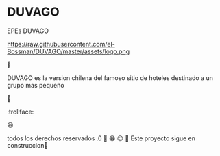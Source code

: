 # DUVAGO
EPEs DUVAGO

https://raw.githubusercontent.com/el-Bossman/DUVAGO/master/assets/logo.png

:hotel: 

DUVAGO es la version chilena del famoso sitio de hoteles destinado a un grupo mas pequeño

:rice_ball:

:trollface:

:satisfied:

todos los derechos reservados .0
:grimacing:   :grin: :wink:
:hankey:
Este proyecto sigue en construccion:construction_worker:
